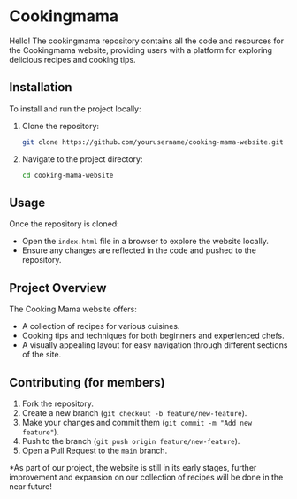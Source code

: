 # Cookingmama
Hello! The cookingmama repository contains all the code and resources for the Cookingmama website, providing users with a platform for exploring delicious recipes and cooking tips.

## Installation
To install and run the project locally:
1. Clone the repository:
    ```bash
    git clone https://github.com/yourusername/cooking-mama-website.git
    ```
2. Navigate to the project directory:
    ```bash
    cd cooking-mama-website
    ```

## Usage
Once the repository is cloned:
- Open the `index.html` file in a browser to explore the website locally.
- Ensure any changes are reflected in the code and pushed to the repository.

## Project Overview
The Cooking Mama website offers:
- A collection of recipes for various cuisines.
- Cooking tips and techniques for both beginners and experienced chefs.
- A visually appealing layout for easy navigation through different sections of the site.

## Contributing (for members)
1. Fork the repository.
2. Create a new branch (`git checkout -b feature/new-feature`).
3. Make your changes and commit them (`git commit -m "Add new feature"`).
4. Push to the branch (`git push origin feature/new-feature`).
5. Open a Pull Request to the `main` branch.


*As part of our project, the website is still in its early stages, further improvement and expansion on our collection of recipes will be done in the near future!

